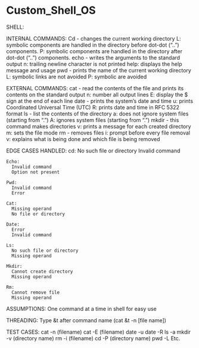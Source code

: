 # Custom_Shell_OS

SHELL:
  
  INTERNAL COMMANDS:
    Cd - changes the current working directory
      L:  symbolic components are handled in the directory before dot-dot (“..”) components. 
      P:  symbolic components are handled in the directory after dot-dot (“..”) components.
    echo - writes the arguments to the standard output
      n: trailing newline character is not printed
      help: displays the help message and usage
    pwd - prints the name of the current working directory
      L: symbolic links are not avoided
      P: symbolic are avoided

  EXTERNAL COMMANDS:
    cat - read the contents of the file and prints its contents on the standard output
      n: number all output lines 
      E: display the $ sign at the end of each line
    date - prints the system’s date and time
      u: prints Coordinated Universal Time (UTC)
      R: prints date and time in RFC 5322 format
    ls - list the contents of the directory
      a: does not ignore system files (starting from “.”)
      A: ignores system files (starting from “.”)
    mkdir - this command makes directories
      v: prints a message for each created directory
      m: sets the file mode
    rm - removes files
      i: prompt before every file removal 
      v: explains what is being done and which file is being removed

  EDGE CASES HANDLED: 
    cd:
      No such file or directory
      Invalid command

    Echo:
      Invalid command
      Option not present

    Pwd:
      Invalid command
      Error

    Cat:
      Missing operand
      No file or directory

    Date:
      Error
      Invalid command

    Ls:
      No such file or directory
      Missing operand

    Mkdir:
      Cannot create directory
      Missing operand

    Rm:
      Cannot remove file
      Missing operand

ASSUMPTIONS:
  One command at a time in shell for easy use

THREADING:
  Type &t after command name (cat &t -n [file name])

TEST CASES:
  cat -n (filename)
  cat -E (filename)
  date -u
  date -R
  ls -a
  mkdir -v (directory name)
  rm -i (filename)
  cd -P (directory name)
  pwd -L
  Etc.
